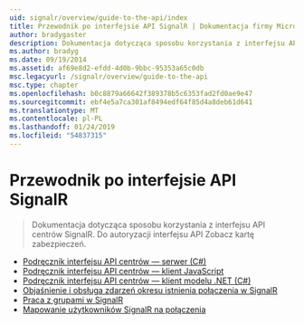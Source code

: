 ```yaml
---
uid: signalr/overview/guide-to-the-api/index
title: Przewodnik po interfejsie API SignalR | Dokumentacja firmy Microsoft
author: bradygaster
description: Dokumentacja dotycząca sposobu korzystania z interfejsu API centrów SignalR. Do autoryzacji interfejsu API Zobacz kartę zabezpieczeń.
ms.author: bradyg
ms.date: 09/19/2014
ms.assetid: af69e8d2-efdd-4d0b-9bbc-95353a65c0db
msc.legacyurl: /signalr/overview/guide-to-the-api
msc.type: chapter
ms.openlocfilehash: b0c8879a66642f389378b5c6353fad2fd0ae9e47
ms.sourcegitcommit: ebf4e5a7ca301af8494edf64f85d4a8deb61d641
ms.translationtype: MT
ms.contentlocale: pl-PL
ms.lasthandoff: 01/24/2019
ms.locfileid: "54837315"
---
```

<a name="signalr-guide-to-the-api"></a>Przewodnik po interfejsie API SignalR
====================
> Dokumentacja dotycząca sposobu korzystania z interfejsu API centrów SignalR. Do autoryzacji interfejsu API Zobacz kartę zabezpieczeń.


- [Podręcznik interfejsu API centrów — serwer (C#)](hubs-api-guide-server.md)
- [Podręcznik interfejsu API centrów — klient JavaScript](hubs-api-guide-javascript-client.md)
- [Podręcznik interfejsu API centrów — klient modelu .NET (C#)](hubs-api-guide-net-client.md)
- [Objaśnienie i obsługa zdarzeń okresu istnienia połączenia w SignalR](handling-connection-lifetime-events.md)
- [Praca z grupami w SignalR](working-with-groups.md)
- [Mapowanie użytkowników SignalR na połączenia](mapping-users-to-connections.md)
